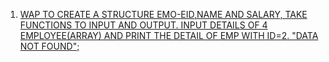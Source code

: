 1. [WAP TO CREATE A STRUCTURE EMO-EID,NAME AND SALARY, TAKE FUNCTIONS TO INPUT AND OUTPUT. INPUT DETAILS OF 4 EMPLOYEE(ARRAY) AND PRINT THE DETAIL OF EMP WITH ID=2. "DATA NOT FOUND";](https://github.com/iamabirakash/CPP/tree/main/Class/SYTRUCTURE)
